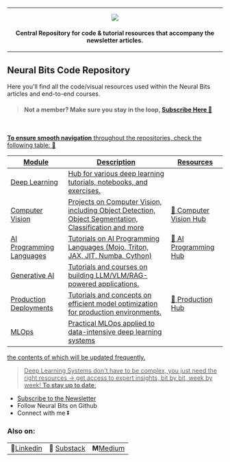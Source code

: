 
---

<p align="center"><img src="https://github.com/neural-bits/.github/blob/main/media/neuralbits_banner.png?raw=true"></p>

<h4 align="center">Central Repository for code & tutorial resources that accompany the newsletter articles.</h4>


----
## Neural Bits Code Repository
Here you'll find all the code/visual resources used within the Neural Bits articles and end-to-end courses.

>#### Not a member? Make sure you stay in the loop, <a href="https://neuralbits.substack.com/subscribe">Subscribe Here 🚀
<br>

**To ensure smooth navigation** throughout the repositories, check the following table: 🔽

| Module | Description | Resources |
|--------|-------------|---------------|
| Deep Learning | Hub for various deep learning tutorials, notebooks, and exercises. | |
| Computer Vision | Projects on Computer Vision, including Object Detection, Object Segmentation, Classification and more| 🚀 [Computer Vision Hub](https://github.com/neural-bits/computer-vision-hub)|
| AI Programming Languages | Tutorials on AI Programming Languages (Mojo, Triton, JAX, JIT, Numba, Cython) | 🚀 [AI Programming Hub](https://github.com/neural-bits/ai-programming-hub)|
| Generative AI| Tutorials and courses on building LLM/VLM/RAG-powered applications. | |
| Production Deployments| Tutorials and concepts on efficient model optimization for production environments. | 🚀 [Production Hub](https://github.com/neural-bits/deep-learning-resources.git)|
| MLOps| Practical MLOps applied to data-intensive deep learning systems | |

the contents of which will be updated frequently.

> Deep Learning Systems don't have to be complex, you just need the right resources -> get access to expert insights, bit by bit, week by week!
**To stay up to date**:
- Subscribe to the [Newsletter](https://neuralbits.substack.com/)
- Follow Neural Bits on Github
- Connect with me ⏬


### Also on:
| | | |
|--|--|--|
|🔗[Linkedin](https://www.linkedin.com/in/arazvant/)| 📰 [Substack](https://neuralbits.substack.com/) | **M**[Medium](https://medium.com/@alexandrurazvant) |

